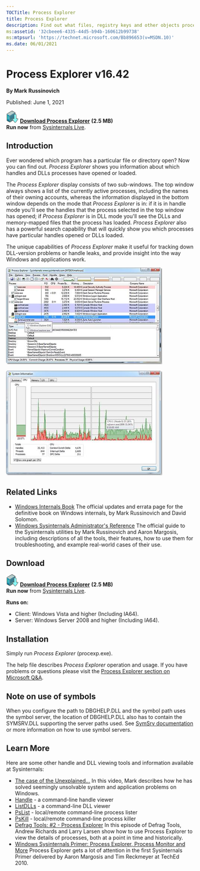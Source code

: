 ```yaml
---
TOCTitle: Process Explorer
title: Process Explorer
description: Find out what files, registry keys and other objects processes have open, which DLLs they have loaded, and more.
ms:assetid: '32cbeee6-4335-44d5-b94b-160612b99738'
ms:mtpsurl: 'https://technet.microsoft.com/Bb896653(v=MSDN.10)'
ms.date: 06/01/2021
---
```


# Process Explorer v16.42

**By Mark Russinovich**

Published: June 1, 2021

[![Download](media/shared/Download_sm.png)](https://download.sysinternals.com/files/ProcessExplorer.zip) [**Download Process Explorer**](https://download.sysinternals.com/files/ProcessExplorer.zip) **(2.5 MB)**  
**Run now** from [Sysinternals Live](https://live.sysinternals.com/procexp.exe).

## Introduction

Ever wondered which program has a particular file or directory open? Now
you can find out. *Process Explorer* shows you information about which
handles and DLLs processes have opened or loaded.

The *Process Explorer* display consists of two sub-windows. The top
window always shows a list of the currently active processes, including
the names of their owning accounts, whereas the information displayed in
the bottom window depends on the mode that *Process Explorer* is in: if
it is in handle mode you'll see the handles that the process selected in
the top window has opened; if *Process Explorer* is in DLL mode you'll
see the DLLs and memory-mapped files that the process has loaded.
*Process Explorer* also has a powerful search capability that will
quickly show you which processes have particular handles opened or DLLs
loaded.

The unique capabilities of *Process Explorer* make it useful for
tracking down DLL-version problems or handle leaks, and provide insight
into the way Windows and applications work.

![Process Explorer screenshot](media/process-explorer/processexplorer.jpg)

![System Information screenshot](media/process-explorer/processexplorer2.jpg)

## Related Links

- [Windows Internals Book](~/resources/windows-internals.md)
    The official updates and errata page for the definitive book on Windows internals, by Mark Russinovich and David Solomon.
- [Windows Sysinternals Administrator's Reference](~/resources/troubleshooting-book.md) The official guide to the Sysinternals utilities by Mark Russinovich and Aaron Margosis, including descriptions of all the tools, their features, how to use them for troubleshooting, and example real-world cases of their use.

## Download

[![Download](media/shared/Download_sm.png)](https://download.sysinternals.com/files/ProcessExplorer.zip) [**Download Process Explorer**](https://download.sysinternals.com/files/ProcessExplorer.zip) **(2.5 MB)**  
**Run now** from [Sysinternals Live](https://live.sysinternals.com/procexp.exe).

**Runs on:**
- Client: Windows Vista and higher (Including IA64).
- Server: Windows Server 2008 and higher (Including IA64).

## Installation

Simply run *Process Explorer* (procexp.exe).

The help file describes *Process Explorer* operation and usage. If you
have problems or questions please visit the [Process Explorer section on Microsoft Q&A](https://docs.microsoft.com/answers/topics/windows-sysinternals-procexp.html).

## Note on use of symbols

When you configure the path to DBGHELP.DLL and the symbol path uses the symbol server, the location of DBGHELP.DLL also has to contain the SYMSRV.DLL supporting the server paths used. See [SymSrv documentation](/windows-hardware/drivers/debugger/symsrv) or more information on how to use symbol servers.

## Learn More

Here are some other handle and DLL viewing tools and information
available at Sysinternals:

- [The case of the Unexplained...](https://channel9.msdn.com/events/teched/northamerica/2010/wcl315) In this video, Mark describes how he has solved seemingly unsolvable system and application problems on Windows.
- [Handle](handle.md) -  a command-line handle viewer
- [ListDLLs](listdlls.md) - a command-line DLL viewer
- [PsList](pslist.md) - local/remote command-line process lister
- [PsKill](pskill.md) - local/remote command-line process killer
- [Defrag Tools: \#2 - Process Explorer](https://channel9.msdn.com/shows/defrag-tools/defrag-tools-2-process-explorer)
    In this episode of Defrag Tools, Andrew Richards and Larry Larsen show how to use Process Explorer to view the details of processes, both at a point in time and historically.
- [Windows Sysinternals Primer: Process Explorer, Process Monitor and More](https://channel9.msdn.com/events/teched/northamerica/2010/wcl314) Process Explorer gets a lot of attention in the first Sysinternals Primer delivered by Aaron Margosis and Tim Reckmeyer at TechEd 2010.
